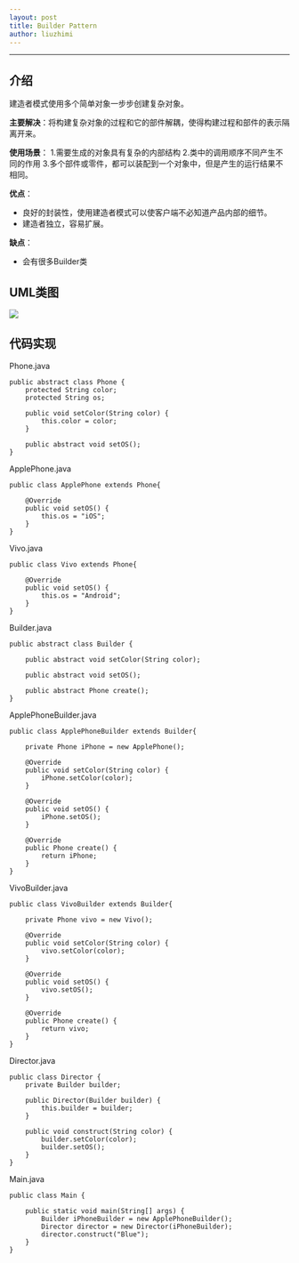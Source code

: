 ```yaml
---
layout: post
title: Builder Pattern
author: liuzhimi
---
```

-----
## 介绍
建造者模式使用多个简单对象一步步创建复杂对象。

**主要解决**：将构建复杂对象的过程和它的部件解耦，使得构建过程和部件的表示隔离开来。

**使用场景**：
1.需要生成的对象具有复杂的内部结构
2.类中的调用顺序不同产生不同的作用
3.多个部件或零件，都可以装配到一个对象中，但是产生的运行结果不相同。

**优点**：
- 良好的封装性，使用建造者模式可以使客户端不必知道产品内部的细节。
- 建造者独立，容易扩展。

**缺点**：
- 会有很多Builder类


## UML类图
![](https://github.com/liuzhimi/liuzhimi.github.io/tree/master/images/Builder.jpg)

## 代码实现
Phone.java
```
public abstract class Phone {
	protected String color;
	protected String os;
	
	public void setColor(String color) {
		this.color = color;
	}
	
	public abstract void setOS();
}

```

ApplePhone.java
```
public class ApplePhone extends Phone{

	@Override
	public void setOS() {
		this.os = "iOS";
	}
}
```

Vivo.java
```
public class Vivo extends Phone{

	@Override
	public void setOS() {
		this.os = "Android";		
	}
}
```

Builder.java
```
public abstract class Builder {
	
	public abstract void setColor(String color);
	
	public abstract void setOS();
	
	public abstract Phone create();
}
```

ApplePhoneBuilder.java
```
public class ApplePhoneBuilder extends Builder{
	
	private Phone iPhone = new ApplePhone();
	
	@Override
	public void setColor(String color) {
		iPhone.setColor(color);
	}

	@Override
	public void setOS() {
		iPhone.setOS();
	}

	@Override
	public Phone create() {
		return iPhone;
	}
}
```

VivoBuilder.java
```
public class VivoBuilder extends Builder{

	private Phone vivo = new Vivo();
	
	@Override
	public void setColor(String color) {
		vivo.setColor(color);
	}

	@Override
	public void setOS() {
		vivo.setOS();
	}

	@Override
	public Phone create() {
		return vivo;
	}
}
```

Director.java
```
public class Director {
	private Builder builder;
	
	public Director(Builder builder) {
		this.builder = builder;
	}
	
	public void construct(String color) {
		builder.setColor(color);
		builder.setOS();
	}
}
```

Main.java
```
public class Main {

	public static void main(String[] args) {
		Builder iPhoneBuilder = new ApplePhoneBuilder();
		Director director = new Director(iPhoneBuilder);
		director.construct("Blue");
	}
}
```


